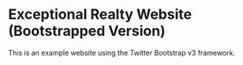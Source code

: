 # Exceptional Realty Website (Bootstrapped Version)

This is an example website using the Twitter Bootstrap v3 framework.